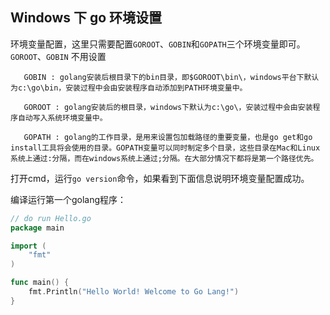 ## Windows 下 go 环境设置

环境变量配置，这里只需要配置`GOROOT`、`GOBIN`和`GOPATH`三个环境变量即可。  
`GOROOT`、`GOBIN` 不用设置

       GOBIN : golang安装后根目录下的bin目录，即$GOROOT\bin\，windows平台下默认为c:\go\bin，安装过程中会由安装程序自动添加到PATH环境变量中。

       GOROOT : golang安装后的根目录，windows下默认为c:\go\，安装过程中会由安装程序自动写入系统环境变量中。

       GOPATH : golang的工作目录，是用来设置包加载路径的重要变量，也是go get和go install工具将会使用的目录。GOPATH变量可以同时制定多个目录，这些目录在Mac和Linux系统上通过:分隔，而在windows系统上通过;分隔。在大部分情况下都将是第一个路径优先。

 打开cmd，运行`go version`命令，如果看到下面信息说明环境变量配置成功。

 编译运行第一个golang程序：
```go
// do run Hello.go
package main

import (
    "fmt"
)

func main() {
    fmt.Println("Hello World! Welcome to Go Lang!") 
}
```
